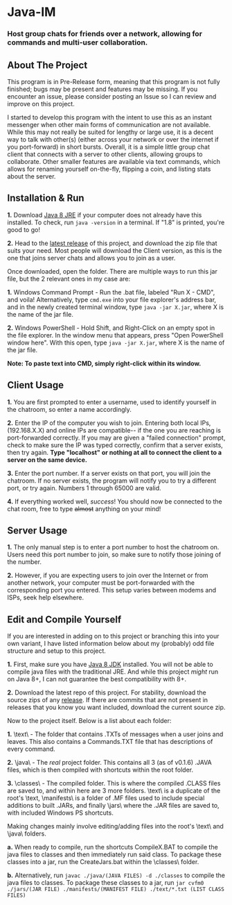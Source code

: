 # Java-IM
### Host group chats for friends over a network, allowing for commands and multi-user collaboration.

## About The Project
This program is in Pre-Release form, meaning that this program is not fully finished; bugs may be present and features may be missing. If you encounter an issue, please consider posting an Issue so I can review and improve on this project.

I started to develop this program with the intent to use this as an instant messenger when other main forms of communication are not available. While this may not really be suited for lengthy or large use, it is a decent way to talk with other(s) (either across your network or over the internet if you port-forward) in short bursts. Overall, it is a simple little group chat client that connects with a server to other clients, allowing groups to collaborate. Other smaller features are available via text commands, which allows for renaming yourself on-the-fly, flipping a coin, and listing stats about the server.

## Installation & Run
**1.** Download [Java 8 JRE](https://www.oracle.com/java/technologies/javase/javase8-archive-downloads.html) if your computer does not already have this installed. To check, run `java -version` in a terminal. If "1.8" is printed, you're good to go!

**2.** Head to the [latest release](https://github.com/BurntBread007/Java-IM/releases) of this project, and download the zip file that suits your need. Most people will download the Client version, as this is the one that joins server chats and allows you to join as a user.

Once downloaded, open the folder. There are multiple ways to run this jar file, but the 2 relevant ones in my case are:

**1.** Windows Command Prompt - Run the .bat file, labeled "Run X - CMD", and voila! Alternatively, type `cmd.exe` into your file explorer's address bar, and in the newly created terminal window, type `java -jar X.jar`, where X is the name of the jar file.

**2.** Windows PowerShell - Hold Shift, and Right-Click on an empty spot in the file explorer. In the window menu that appears, press "Open PowerShell window here". With this open, type `java -jar X.jar`, where X is the name of the jar file.

**Note: To paste text into CMD, simply right-click within its window.**

## Client Usage
**1.** You are first prompted to enter a username, used to identify yourself in the chatroom, so enter a name accordingly.

**2.** Enter the IP of the computer you wish to join. Entering both local IPs, (192.168.X.X) and online IPs are compatible-- if the one you are reaching is port-forwarded correctly. If you may are given a "failed connection" prompt, check to make sure the IP was typed correctly, confirm that a server exists, then try again. **Type "localhost" or nothing at all to connect the client to a server on the same device.**

**3.** Enter the port number. If a server exists on that port, you will join the chatroom. If no server exists, the program will notify you to try a different port, or try again. Numbers 1 through 65000 are valid.

**4.** If everything worked well, _success_! You should now be connected to the chat room, free to type ~~almost~~ anything on your mind!

## Server Usage
**1.** The only manual step is to enter a port number to host the chatroom on. Users need this port number to join, so make sure to notify those joining of the number.

**2.** However, if you are expecting users to join over the Internet or from another network, your computer must be port-forwarded with the corresponding port you entered. This setup varies between modems and ISPs, seek help elsewhere.

## Edit and Compile Yourself
If you are interested in adding on to this project or branching this into your own variant, I have listed information below about my (probably) odd file structure and setup to this project.

**1.** First, make sure you have [Java 8 JDK](https://www.oracle.com/java/technologies/javase/javase8-archive-downloads.html) installed. You will not be able to compile java files with the traditional JRE. And while this project *might* run on Java 8+, I can not guarantee the best compatibility with 8+.

**2.** Download the latest repo of this project. For stability, download the source zips of any [release](https://github.com/BurntBread007/Java-IM/releases). If there are commits that are not present in releases that you know you want included, download the current source zip.

Now to the project itself. Below is a list about each folder:

**1.** \text\ - The folder that contains .TXTs of messages when a user joins and leaves. This also contains a Commands.TXT file that has descriptions of every command.

**2.** \java\ - The *real* project folder. This contains all 3 (as of v0.1.6) .JAVA files, which is then compiled with shortcuts within the root folder.

**3.** \classes\ - The compiled folder. This is where the compiled .CLASS files are saved to, and within here are 3 more folders. \text\ is a duplicate of the root's \text\, \manifests\ is a folder of .MF files used to include special additions to built .JARs, and finally \jars\ where the .JAR files are saved to, with included Windows PS shortcuts.

Making changes mainly involve editing/adding files into the root's \text\ and \java\ folders.

**a.** When ready to compile, run the shortcuts CompileX.BAT to compile the java files to classes and then immediately run said class. To package these classes into a jar, run the CreateJars.bat within the \classes\ folder.

**b.** Alternatively, run `javac ./java/(JAVA FILES) -d ./classes` to compile the java files to classes. To package these classes to a jar, run `jar cvfm0 ./jars/(JAR FILE) ./manifests/(MANIFEST FILE) ./text/*.txt (LIST CLASS FILES)`